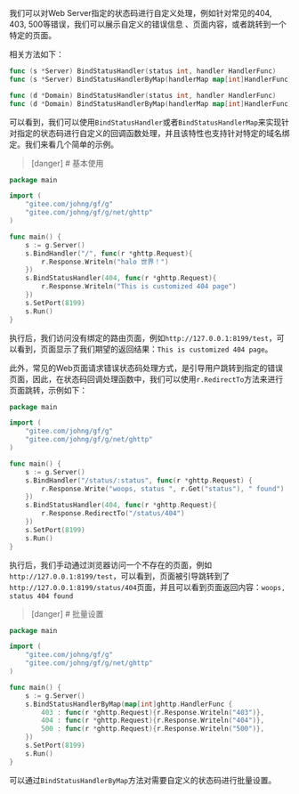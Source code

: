 

我们可以对Web Server指定的状态码进行自定义处理，例如针对常见的404, 403, 500等错误，我们可以展示自定义的错误信息
、页面内容，或者跳转到一个特定的页面。

相关方法如下：
```go
func (s *Server) BindStatusHandler(status int, handler HandlerFunc)
func (s *Server) BindStatusHandlerByMap(handlerMap map[int]HandlerFunc)

func (d *Domain) BindStatusHandler(status int, handler HandlerFunc)
func (d *Domain) BindStatusHandlerByMap(handlerMap map[int]HandlerFunc)
```
可以看到，我们可以使用```BindStatusHandler```或者```BindStatusHandlerMap```来实现针对指定的状态码进行自定义的回调函数处理，并且该特性也支持针对特定的域名绑定。我们来看几个简单的示例。

>[danger] # 基本使用

```go
package main

import (
    "gitee.com/johng/gf/g"
    "gitee.com/johng/gf/g/net/ghttp"
)

func main() {
    s := g.Server()
    s.BindHandler("/", func(r *ghttp.Request){
        r.Response.Writeln("halo 世界！")
    })
    s.BindStatusHandler(404, func(r *ghttp.Request){
        r.Response.Writeln("This is customized 404 page")
    })
    s.SetPort(8199)
    s.Run()
}
```
执行后，我们访问没有绑定的路由页面，例如```http://127.0.0.1:8199/test```，可以看到，页面显示了我们期望的返回结果：```This is customized 404 page```。

此外，常见的Web页面请求错误状态码处理方式，是引导用户跳转到指定的错误页面，因此，在状态码回调处理函数中，我们可以使用```r.RedirectTo```方法来进行页面跳转，示例如下：

```go
package main

import (
    "gitee.com/johng/gf/g"
    "gitee.com/johng/gf/g/net/ghttp"
)

func main() {
    s := g.Server()
    s.BindHandler("/status/:status", func(r *ghttp.Request) {
        r.Response.Write("woops, status ", r.Get("status"), " found")
    })
    s.BindStatusHandler(404, func(r *ghttp.Request){
        r.Response.RedirectTo("/status/404")
    })
    s.SetPort(8199)
    s.Run()
}
```
执行后，我们手动通过浏览器访问一个不存在的页面，例如```http://127.0.0.1:8199/test```，可以看到，页面被引导跳转到了```http://127.0.0.1:8199/status/404```页面，并且可以看到页面返回内容：```woops, status 404 found```


>[danger] # 批量设置

```go
package main

import (
    "gitee.com/johng/gf/g"
    "gitee.com/johng/gf/g/net/ghttp"
)

func main() {
    s := g.Server()
    s.BindStatusHandlerByMap(map[int]ghttp.HandlerFunc {
        403 : func(r *ghttp.Request){r.Response.Writeln("403")},
        404 : func(r *ghttp.Request){r.Response.Writeln("404")},
        500 : func(r *ghttp.Request){r.Response.Writeln("500")},
    })
    s.SetPort(8199)
    s.Run()
}
```
可以通过```BindStatusHandlerByMap```方法对需要自定义的状态码进行批量设置。













